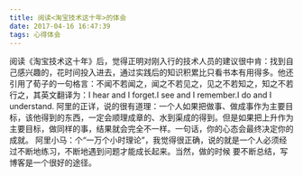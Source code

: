 ```yaml
---
title: 阅读<淘宝技术这十年>的体会
date: 2017-04-16 16:47:39
tags: 心得体会
---
```

阅读《淘宝技术这十年》后，觉得正明对刚入行的技术人员的建议很中肯：找到自己感兴趣的，花时间投入进去，通过实践后的知识积累比只看书本有用得多。他还引用了荀子的一句格言：不闻不若闻之，闻之不若见之，见之不若知之，知之不若行之，其英文翻译为：I hear and I forget.I see and I remember.I do and I understand.
阿里的正详，说的很有道理：一个人如果把做事、做成事作为主要目标，该他得到的东西，一定会顺理成章的、水到渠成的得到。但是如果把上升作为主要目标，做同样的事，结果就会完全不一样。一句话，你的心态会最终决定你的成就。
阿里小马：个“一万个小时理论”，我觉得很正确，说的就是一个人必须经 过不断地练习，不断地遇到问题才能成长起来。当然，做的时候 要不断总结，写博客是一个很好的途径。
